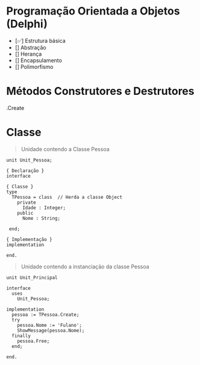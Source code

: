 # Programação Orientada a Objetos (Delphi)

- [✅] Estrutura básica
- [] Abstração
- [] Herança
- [] Encapsulamento
- [] Polimorfismo

# Métodos Construtores e Destrutores
.Create

# Classe
> Unidade contendo a Classe Pessoa
~~~Delphi
unit Unit_Pessoa;

{ Declaração }
interface

{ Classe }
type
  TPessoa = class  // Herda a classe Object
    private
      Idade : Integer;
    public
      Nome : String;
    
 end;
 
{ Implementação }
implementation

end.
~~~

> Unidade contendo a instanciação da classe Pessoa
~~~Delphi
unit Unit_Principal

interface
  uses
    Unit_Pessoa;
  
implementation 
  pessoa := TPessoa.Create;
  try
    pessoa.Nome := 'Fulano';
    ShowMessage(pessoa.Nome);
  finally
    pessoa.Free;
  end;
 
end.
~~~
